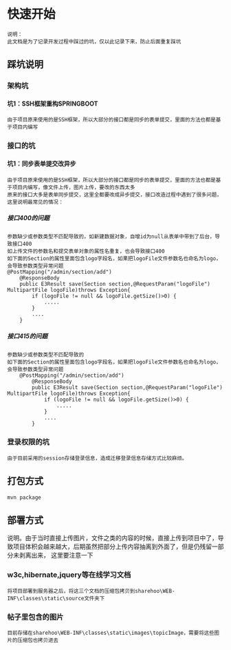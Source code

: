 # 快速开始
    说明：
    此文档是为了记录开发过程中踩过的坑，仅以此记录下来，防止后面重复踩坑
## 踩坑说明    
### 架构坑
#### 坑1：SSH框架重构SPRINGBOOT
    由于项目原来使用的是SSH框架，所以大部分的接口都是同步的表单提交，里面的方法也都是基于项目内编写

### 接口的坑

#### 坑1：同步表单提交改异步
    由于项目原来使用的是SSH框架，所以大部分的接口都是同步的表单提交，里面的方法也都是基于项目内编写，像文件上传，图片上传，要改的东西太多
    原来的接口大多是表单同步提交，这里全都要改成异步提交，接口改造过程中遇到了很多问题，这里说明最常见的情况：
#####  接口400的问题
    参数缺少或参数类型不匹配导致的，如新建数据对象，自增id为null从表单中带到了后台，导致接口400
    如上传文件的参数名和提交表单对象的属性名重复，也会导致接口400
    如下面的Section的属性里面包含logo字段名，如果把logoFile文件参数名也命名为logo，会导致参数类型异常问题
    @PostMapping("/admin/section/add")
    	@ResponseBody
    	public E3Result save(Section section,@RequestParam("logoFile") MultipartFile logoFile)throws Exception{
    		if (logoFile != null && logoFile.getSize()>0) {
    		    .....
    		}
    		....
    	}
    
##### 接口415的问题
    参数缺少或参数类型不匹配导致的
    如下面的Section的属性里面包含logo字段名，如果把logoFile文件参数名也命名为logo，会导致参数类型异常问题
        @PostMapping("/admin/section/add")
        	@ResponseBody
        	public E3Result save(Section section,@RequestParam("logoFile") MultipartFile logoFile)throws Exception{
        		if (logoFile != null && logoFile.getSize()>0) {
        		    .....
        		}
        		....
        	}
### 登录权限的坑
    由于目前采用的session存储登录信息，造成迁移登录信息存储方式比较麻烦。
    
## 打包方式
    mvn package
    
## 部署方式
   说明。由于当时直接上传图片，文件之类的内容的时候，直接上传到项目中了，导致项目体积会越来越大，后期虽然把部分上传内容抽离到外面了，但是仍残留一部分未剥离出来，
   这里要注意一下
### w3c,hibernate,jquery等在线学习文档
    将项目部署到服务器之后，将这三个文档的压缩包拷贝到sharehoo\WEB-INF\classes\static\source文件夹下           

### 帖子里包含的图片
    目前存储在sharehoo\WEB-INF\classes\static\images\topicImage，需要将这些图片的压缩包也拷贝进去

###     

